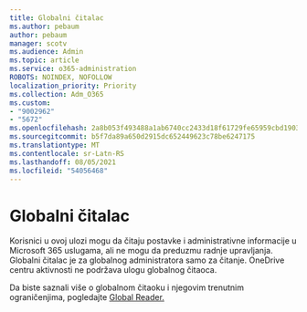 ```yaml
---
title: Globalni čitalac
ms.author: pebaum
author: pebaum
manager: scotv
ms.audience: Admin
ms.topic: article
ms.service: o365-administration
ROBOTS: NOINDEX, NOFOLLOW
localization_priority: Priority
ms.collection: Adm_O365
ms.custom:
- "9002962"
- "5672"
ms.openlocfilehash: 2a8b053f493488a1ab6740cc2433d18f61729fe65959cbd1903ad689000113b2
ms.sourcegitcommit: b5f7da89a650d2915dc652449623c78be6247175
ms.translationtype: MT
ms.contentlocale: sr-Latn-RS
ms.lasthandoff: 08/05/2021
ms.locfileid: "54056468"
---
```

# <a name="global-reader"></a>Globalni čitalac

Korisnici u ovoj ulozi mogu da čitaju postavke i administrativne informacije u Microsoft 365 uslugama, ali ne mogu da preduzmu radnje upravljanja. Globalni čitalac je za globalnog administratora samo za čitanje.
OneDrive centru aktivnosti ne podržava ulogu globalnog čitaoca.

Da biste saznali više o globalnom čitaoku i njegovim trenutnim ograničenjima, pogledajte [Global Reader.](https://docs.microsoft.com/azure/active-directory/users-groups-roles/directory-assign-admin-roles#global-reader)
